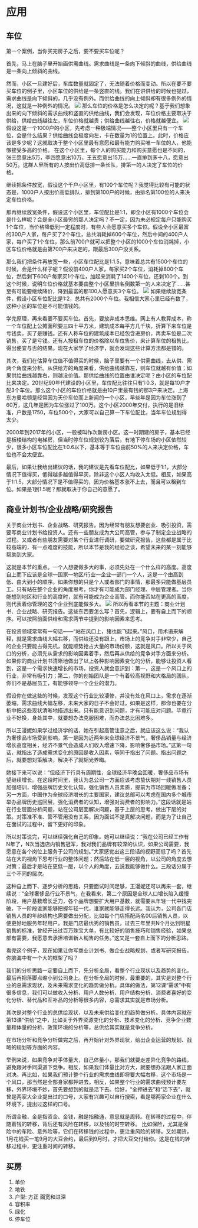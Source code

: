 # 应用

## 车位
第一个案例，当你买完房子之后，要不要买车位呢？

首先，马上在脑子里开始画供需曲线。需求曲线是一条向下倾斜的曲线，供给曲线是一条向上倾斜的曲线。

然而，小区一旦建好后，车库数量就固定了，无法随着价格而变动。所以在要不要买车位的例子里，小区车位的供给是一条竖直的线。我们在讲供给的时候也提过，需求曲线是向下倾斜的，几乎没有例外。而供给曲线的向上倾斜却有很多例外的情况，这就是一种例外的情况。
![](./应用/25.png)
那么车位的价格是怎么决定的呢？基于我们想象出来的向下倾斜的需求曲线和竖直的供给曲线，我们会发现，车位价格主要取决于供给，供给曲线越往左，车位价格就越贵；供给曲线越往右，价格就越便宜。
![](./应用/26.png)
假设这是一个1000户的小区，先考虑一种极端情况——整个小区里只有一个车位，会是什么结果？供给曲线会极度向左，卡在数量为1的位置上。此时，价格应该是多少呢？这就取决于整个小区里最有意愿和最有能力购买唯一车位的人，他能够接受多高的价格。
[](./应用/27.png)
在这个小区里，每个人的购买能力和购买意愿也是不同的，张三愿意出5万，李四愿意出10万，王五愿意出15万……一直排到茅十八，愿意出50万。这群人里所有的人按出价高低排一条长队，排第一的人决定了车位的价格。

继续把条件放宽，假设这个千户小区里，有100个车位呢？我觉得比较有可能的状态是，1000户人按出价高低排队，排到第100户的时候，由排名第100位的人来决定车位价格。

那再继续放宽条件，假设这个小区里，车位配比是1∶1，即全小区有1000个车位会是什么样呢？会是全小区最穷的那人决定吗？不一定，因为未必规定每户只能购买1个车位，当价格降低到一定程度时，有些人会愿意买多个车位。假设全小区最富的300户人家，每户买了2个车位，总共消耗掉600个车位，然后中间的400户人家，每户买了1个车位，那么前700户就可以把整个小区的1000个车位消耗掉，小区车位价格就是由第700户来决定的，跟最后300户没关系。

那么我们把条件再放宽一些，小区车位配比是1∶1.5，意味着总共有1500个车位的时候，会是什么样子呢？假设前400户人家，每家买2个车位，消耗掉800个车位，然后剩下600户每家买1个车位，加起来消耗了1400个车位，还剩100个。到这个时候，说明车位价格就基本要由整个小区里排名倒数第一的人来决定了……甚至有可能要继续降价，降到最富的那100人愿意买3个车位。
![](./应用/28.png)
如果继续放宽条件，假设小区车位配比是1∶2，总共有2000个车位。我相信大家心里已经有数了，这种小区的车位是不可能值钱的。

学完原理，再来看要不要买车位。首先，要放弃成本思维。网上有人教算成本，称一个车位配上公摊面积要三四十平方米，建筑成本每平方几千块，折算下来车位是亏钱卖，买了是赚钱。还有人称车位的建筑成本已经包含进房价，再卖车位是二次销售，买了是亏钱。还有人按租车位的价格除以车位售价，来计算车位的租售比，得出便宜与否的结果。现在大家学了经济学，就会发现这些计算方法都是错的。

其次，我们在估算车位值不值得买的时候，脑子里要有一个供需曲线，去从供、需两个角度来分析。从供给方的角度来看，供给曲线越靠左，则车位就越有价值；如果供给曲线越靠右，则越没价值。那供给曲线的位置由谁决定呢？由小区的车位配比来决定。20世纪90年代建设的小区里，车位配比往往只有1∶0.3，就是每10户才配3个车位。那么这个小区的车位价格就是由10户里最有钱的那3户来决定。上海东方曼哈顿是经常因为天价车位而上新闻的一个小区，早些年是因为车位涨到了60万，这几年是因为车位涨过了100万。这个小区2000年交付，执行的是旧标准，户数是1750，车位500个，大家可以自己算一下车位配比，当年车位规划得太少。

2000年到2017年的小区，一般被叫作次新房小区。这一时期建的房子，基本已经是板楼结构的电梯房，但当时停车位规划较为落后，有地下停车场的小区依然较少，很多小区车位配比在1∶0.6以下，基本等于车位由前50%的人来决定价格，车位也不会太便宜。

最后，如果让我给出建议的话，我的建议是先看车位配比，如果低于1∶1，大部分情况下值得买，低得越多越值得早买，除非这个小区人均收入太低。相反，如果高于1∶1.5，大部分情况下是不值得买的，因为价格基本涨不上去，而且可以租到车位。如果是1到1.5呢？那就取决于你自己的意愿了。



## 商业计划书/企业战略/研究报告
关于商业计划书、企业战略、研究报告。因为经常有朋友想要创业、吸引投资，需要写商业计划书给投资人。还有一些朋友成为大公司高管，参与了制定企业战略的过程。又或者有些朋友需要对某个行业进行调研，要做研究报告，这些都是属于比较高端的，有一点难度的技能，所以本节是我的经验之谈，希望未来的某一刻能够帮助到大家。

这就是本节的重点。一个人想要做多大的事，必须先处在一个什么样的高度。高度自上而下应该是全球—国家—地区/行业—企业—部门—个人，这是一个由高到低、由大到小的顺序。如果你想的只是个人或者部门的事情，那最多只能做基层员工。只有站在整个企业的角度思考，你才有可能成为部门经理、中层管理者。当你能想到地区和行业的高度时，就有可能成为企业高管。而你能否站在更高的高度，则代表着你管理的这个企业到底能做多大。
![](./应用/29.png)
所以再看本节的主题：商业计划书、企业战略、研究报告。这些东西要怎么写？首先，逻辑上，要有自上而下的顺序。可以按照前面供给和需求两节中提到的影响因素来思考。

在投资领域常常有一句话——“站在风口上，猪也能飞起来。”风口，用术语来解释，就是需求曲线大幅右移，而供给还没有跟上，市场上的竞争对手非常少，自己的企业只要能占得先机，就能顺势抢占大量的市场份额，这就是风口。所以关于风口的分析，必须先从需求的影响因素着手，然后再从供给的竞争对手方面来分析。如果你的商业计划书清晰地做出了以上各种影响因素变化的分析，能够让投资人看到，这是一个需求快速增长的市场，投资人就会意识到：第一，这是一个风口上的行业，非常有吸引力；第二，你的创始团队是一个有着较高视野和大格局的团队，你们不是基层员工，有能够领导一个企业的潜力。

假设你在做这些的时候，发现这个行业比较凄惨，并没有处在风口上，需求在逐渐萎缩，需求曲线大幅左移，未来大家的日子不会好过。如果是这样，那你也要在分析中把这些现状清晰地描述出来。只有能意识到问题，才有可能应对问题。毕竟行业不好换，身处其中，就要想办法克服困难，而办法总比困难多。

所以王漫妮如果学过经济学的话，她在引起高管注意之后，就应该这么说：“我认为奢侈品市场受到影响，第一是因为近两年来全球经济不景气，奢侈品销量与经济增长高度相关，经济不景气会造成人们收入增速下降，影响奢侈品市场。”这第一句话，就指出了造成需求变化的原因是收入因素，等同于指出了问题。指出问题之后，就要想对策解决，解决不了就韬光养晦。

她接下来可以说：“但经济下行具有周期性，全球经济早晚会回暖，奢侈品市场有望继续增长。在这段时间里，我认为总公司一方面应该考虑蛰伏期对一线销售人员加强培训，增强品牌历史文化认知，强化销售人员素质，提前为市场回暖做准备；另一方面，中国作为全球经济增长的主要国家，建议总部可以考虑在国内多个城市举办品牌历史巡回展，强化消费者的认知，增强对消费者的影响力。”这段话就是站在行业层面分析问题，站在公司层面解决问题，基于上层的思考，做出下层的对策。对策准不准、管不管用没有关系，因为面试不是真解决问题，而是为了让自己在面试的过程中，留下更好的印象。

所以对策说完，可以继续强化自己的印象。她可以继续说：“我在公司已经工作有N年了，N次当选店内销售冠军，我对我们品牌有较深的认识，如果公司需要，我愿意在各个岗位上服务于公司的规划。”大家感觉出这三段话的视野高低了吗？首先站在大的视角下思考行业的整体问题；然后站在低一层的视角，以公司的角度去想对策；最后才是站在更低一层，以个人的角度，去说我能够做什么。三段话分属于三个不同的层次。

这种自上而下、逐步分析的思路，只要面试时间足够，王漫妮还可以再来一套，继续说：“全球奢侈品行业不景气，在我看来，第二个原因是全球人口增长陷入缓慢阶段，用户基数增长乏力，各个品牌想要扩大用户基数，就需要从年轻一代中找突破，下一阶段谁家能够把握年轻一代，谁家就能够走得长远。我认为，公司各门店销售人员的年龄结构也需要做出分配，比如每个门店搭配两名00后销售人员，以便更好地服务年轻用户。我是门店最优秀的销售员，过去三年里共N个月达到明星销售的标准，曾经开出过百万珠宝大单，有比较好的销售技巧和销售经验，如果总部有需要，我愿意去承担培训新人销售的任务。”这又是一套自上而下的分析思路。

看完这个例子，现在如果让你写商业计划书、做企业战略规划，或者写研究报告，你脑海中有一个大的框架了吗？

我们的分析思路一定要自上而下，先分析全局，看整个行业现状以及趋势的变化，最后再把落脚点缩小到公司身上。在分析全局的时候，最重要的，其实是对整个行业的总需求现状，及未来需求变化的趋势做分析。具体的做法，第12课“需求”中有很多信息，我们可以做收入分析、用户人数分析、用户结构分析、消费者喜好的变化分析、替代品和互补品的分析等很多内容，总需求其实就是市场分析。

其次是对整个行业的总供给现状，以及未来供给变化的趋势做分析。具体内容就在第13课“供给”之中，比如关于外界资源变化的分析、技术变化的分析、竞争企业数量和体量的分析、政策环境的分析等，总供给其实就是竞争分析。

在市场分析和竞争分析做完之后，再开始针对外界现状，给出企业运营的规划、战略的规划等方面的内容。

举例来说，如果竞争对手体量大，自己体量小，那我们就要走差异化竞争的路线，避免跟对手同渠道下竞争。相反，如果我们体量比对方大，就要想办法跟人家正面对决。再比如，如果我们预计整个行业的需求曲线即将要大幅右移，这个市场是一个风口，那当然是全部身家都押进去。相反，如果整个行业的需求曲线预计要左移，外界环境不妙，首先要想到的就是活下去。恰好，“全押进去”和“活下去”，就曾是两家大企业提出过的口号，大家有兴趣可以自行搜索，看是哪两家企业在什么环境下，提出过这样的口号。


所谓金融，金是指资金、金钱，融是指融通，意思就是周转。在转移的过程中，伴随着钱的转移，背后还有风险在转移，以及钱的时空转移。
比如保险，尤其是保险中的车险、意外险等，它们在转移钱的过程中，更注重风险的转移。又如期货，1月花钱买一笔9月的大豆合约，最后到9月时，才把大豆交付给你。这是在钱的转移过程中，更注重时间的转移。





## 买房

1. 单价
2. 地铁
3. 户型: 方正 面宽和进深
4. 容积率
5. 绿化
6. 停车位